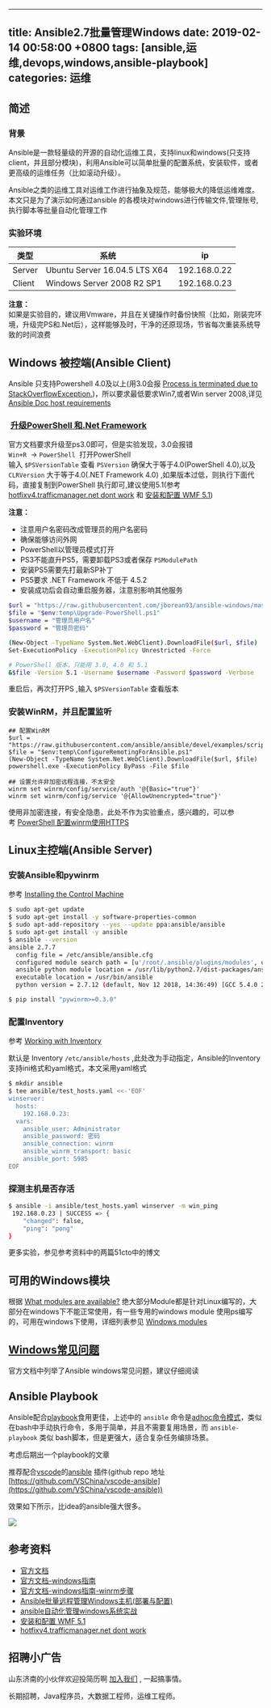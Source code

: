 
---
title: Ansible2.7批量管理Windows
date: 2019-02-14 00:58:00 +0800
tags: [ansible,运维,devops,windows,ansible-playbook]
categories: 运维
---

## 简述

### 背景
Ansible是一款轻量级的开源的自动化运维工具，支持linux和windows(只支持client，并且部分模块)，利用Ansible可以简单批量的配置系统，安装软件，或者更高级的运维任务（比如滚动升级）。

Ansible之类的运维工具对运维工作进行抽象及规范，能够极大的降低运维难度。本文只是为了演示如何通过ansible 的各模块对windows进行传输文件,管理账号,执行脚本等批量自动化管理工作

<!-- more -->
### 实验环境
| 类型 | 系统 | ip |
| --- | --- | --- |
| Server | Ubuntu Server 16.04.5 LTS X64  | 192.168.0.22 |
| Client | Windows Server 2008 R2 SP1 | 192.168.0.23 |

**注意：** <br />如果是实验目的，建议用Vmware，并且在关键操作时备份快照（比如，刚装完环境，升级完PS和.Net后），这样能够及时，干净的还原现场，节省每次重装系统导致的时间浪费

## Windows 被控端(Ansible Client)
Ansible 只支持Powershell 4.0及以上(用3.0会报 [Process is terminated due to StackOverflowException.](https://github.com/ansible/ansible/issues/10825))，所以要求最低要求Win7,或者Win server 2008,详见 [Ansible Doc host requirements](https://docs.ansible.com/ansible/latest/user_guide/windows_setup.html#host-requirements)

###  [升级PowerShell 和.Net Framework](https://docs.ansible.com/ansible/latest/user_guide/windows_setup.html#id2)
官方文档要求升级至ps3.0即可，但是实验发现，3.0会报错<br />`Win+R`  -> `PowerShell`  打开PowerShell<br />输入 `$PSVersionTable` 查看 `PSVersion` 确保大于等于4.0(PowerShell 4.0),以及 `CLRVersion` 大于等于4.0(.NET Framework 4.0) ,如果版本过低，则执行下面代码，直接复制到PowerShell 执行即可,建议使用5.1(参考 [hotfixv4.trafficmanager.net dont work](https://github.com/jborean93/ansible-windows/issues/14) 和 [安装和配置 WMF 5.1](https://docs.microsoft.com/zh-cn/powershell/wmf/5.1/install-configure))


**注意：** 
* 注意用户名密码改成管理员的用户名密码
* 确保能够访问外网
* PowerShell以管理员模式打开
* PS3不能直升PS5，需要卸载PS3或者保存 `PSModulePath`
* 安装PS5需要先打最新SP补丁
* PS5要求 .NET Framework 不低于 4.5.2
* 安装成功后会自动重启服务器，注意别影响其他服务

```bash
$url = "https://raw.githubusercontent.com/jborean93/ansible-windows/master/scripts/Upgrade-PowerShell.ps1"
$file = "$env:temp\Upgrade-PowerShell.ps1"
$username = "管理员用户名"
$password = "管理员密码"

(New-Object -TypeName System.Net.WebClient).DownloadFile($url, $file)
Set-ExecutionPolicy -ExecutionPolicy Unrestricted -Force

# PowerShell 版本，只能用 3.0, 4.0 和 5.1
&$file -Version 5.1 -Username $username -Password $password -Verbose
```

重启后，再次打开PS ,输入 `$PSVersionTable` 查看版本

### 安装WinRM，并且配置监听

```
## 配置WinRM
$url = "https://raw.githubusercontent.com/ansible/ansible/devel/examples/scripts/ConfigureRemotingForAnsible.ps1"
$file = "$env:temp\ConfigureRemotingForAnsible.ps1"
(New-Object -TypeName System.Net.WebClient).DownloadFile($url, $file)
powershell.exe -ExecutionPolicy ByPass -File $file

## 设置允许非加密远程连接，不太安全
winrm set winrm/config/service/auth '@{Basic="true"}'
winrm set winrm/config/service '@{AllowUnencrypted="true"}'
```

使用非加密连接，有安全隐患，此处不作为实验重点，感兴趣的，可以参考 [PowerShell 配置winrm使用HTTPS](http://www.pstips.net/configure-winrm-under-https-transport.html) 


## Linux主控端(Ansible Server)

### 安装Ansible和pywinrm

参考 [Installing the Control Machine](https://docs.ansible.com/ansible/latest/installation_guide/intro_installation.html#installing-the-control-machine)

```bash
$ sudo apt-get update
$ sudo apt-get install -y software-properties-common
$ sudo apt-add-repository --yes --update ppa:ansible/ansible
$ sudo apt-get install -y ansible
$ ansible --version
ansible 2.7.7
  config file = /etc/ansible/ansible.cfg
  configured module search path = [u'/root/.ansible/plugins/modules', u'/usr/share/ansible/plugins/modules']
  ansible python module location = /usr/lib/python2.7/dist-packages/ansible
  executable location = /usr/bin/ansible
  python version = 2.7.12 (default, Nov 12 2018, 14:36:49) [GCC 5.4.0 20160609]

$ pip install "pywinrm>=0.3.0"
```

### 配置Inventory

参考 [Working with Inventory](https://docs.ansible.com/ansible/latest/user_guide/intro_inventory.html) 

默认是 Inventory `/etc/ansible/hosts` ,此处改为手动指定，Ansible的Inventory支持ini格式和yaml格式，本文采用yaml格式

```bash
$ mkdir ansible
$ tee ansible/test_hosts.yaml <<-'EOF'
winserver:
  hosts: 
    192.168.0.23:
  vars:
    ansible_user: Administrator
    ansible_password: 密码
    ansible_connection: winrm
    ansible_winrm_transport: basic
    ansible_port: 5985
EOF
```

### 探测主机是否存活

```bash
$ ansible -i ansible/test_hosts.yaml winserver -m win_ping
 192.168.0.23 | SUCCESS => {
    "changed": false, 
    "ping": "pong"
}
```

更多实验，参见参考资料中的两篇51cto中的博文

## 可用的Windows模块

根据 [What modules are available?](https://docs.ansible.com/ansible/latest/user_guide/windows_faq.html#what-modules-are-available) 绝大部分Module都是针对Linux编写的，大部分在windows下不能正常使用，有一些专用的windows module 使用ps编写的，可用在windows下使用，详细列表参见 [Windows modules](https://docs.ansible.com/ansible/latest/modules/list_of_windows_modules.html#windows-modules)

## [Windows常见问题](https://docs.ansible.com/ansible/latest/user_guide/windows_faq.html#windows-frequently-asked-questions)
官方文档中列举了Ansible windows常见问题，建议仔细阅读

## Ansible Playbook
Ansible配合[playbook](https://docs.ansible.com/ansible/latest/user_guide/playbooks_intro.html#about-playbooks)食用更佳，上述中的 `ansible` 命令是[adhoc命令模式](https://docs.ansible.com/ansible/latest/user_guide/intro_adhoc.html)，类似在bash中手动执行命令，多用于简单，并且不需要复用场景，而 `ansible-playbook` 类似 bash脚本，但是更强大，适合复杂任务编排场景。

考虑后期出一个playbook的文章

推荐配合[vscode](https://code.visualstudio.com/)的[ansible](https://marketplace.visualstudio.com/items?itemName=vscoss.vscode-ansible) 插件(github repo 地址 [https://github.com/VSChina/vscode-ansible](https://github.com/VSChina/vscode-ansible))

效果如下所示，比idea的ansible强大很多。

![](https://cdn.nlark.com/yuque/0/2019/gif/226273/1550076960962-bb8636a3-6336-43a4-b3ec-67f0b4521c77.gif#align=left&display=inline&height=546&linkTarget=_blank&originHeight=724&originWidth=990&size=0&width=746)

## 参考资料

* [官方文档](https://docs.ansible.com/)
* [官方文档-windows指南](https://docs.ansible.com/ansible/latest/user_guide/windows.html)
* [官方文档-windows指南-winrm步骤](https://docs.ansible.com/ansible/latest/user_guide/windows_setup.html#winrm-setup)
* [Ansible批量远程管理Windows主机(部署与配置)](http://blog.51cto.com/7424593/2174156)
* [ansible自动化管理windows系统实战](http://blog.51cto.com/dyc2005/2064746)
* [安装和配置 WMF 5.1](https://docs.microsoft.com/zh-cn/powershell/wmf/5.1/install-configure)
* [hotfixv4.trafficmanager.net dont work](https://github.com/jborean93/ansible-windows/issues/14)

## 招聘小广告

山东济南的小伙伴欢迎投简历啊 [加入我们](https://www.shunnengnet.com/index.php/Home/Contact/join.html) , 一起搞事情。

长期招聘，Java程序员，大数据工程师，运维工程师。


